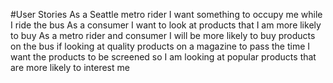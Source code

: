#User Stories
As a Seattle metro rider I want something to occupy me while I ride the bus
As a consumer I want to look at products that I am more likely to buy
As a metro rider and consumer I will be more likely to buy products on the bus if
looking at quality products on a magazine to pass the time
I want the products to be screened so I am looking at popular products that are more likely to interest me

